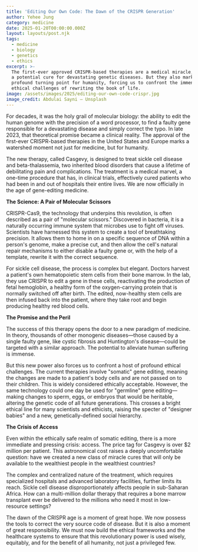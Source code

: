 ```yaml
---
title: 'Editing Our Own Code: The Dawn of the CRISPR Generation'
author: Yehee Jung
category: medicine
date: 2025-01-20T00:00:00.000Z
layout: layouts/post.njk
tags:
  - medicine
  - biology
  - genetics
  - ethics
excerpt: >-
  The first-ever approved CRISPR-based therapies are a medical miracle, offering
  a potential cure for devastating genetic diseases. But they also mark a
  profound turning point for humanity, forcing us to confront the immense
  ethical challenges of rewriting the book of life.
image: /assets/images/2025/editing-our-own-code-crispr.jpg
image_credit: Abdulai Sayni — Unsplash
---
```


For decades, it was the holy grail of molecular biology: the ability to edit the human genome with the precision of a word processor, to find a faulty gene responsible for a devastating disease and simply correct the typo. In late 2023, that theoretical promise became a clinical reality. The approval of the first-ever CRISPR-based therapies in the United States and Europe marks a watershed moment not just for medicine, but for humanity.

The new therapy, called Casgevy, is designed to treat sickle cell disease and beta-thalassemia, two inherited blood disorders that cause a lifetime of debilitating pain and complications. The treatment is a medical marvel, a one-time procedure that has, in clinical trials, effectively cured patients who had been in and out of hospitals their entire lives. We are now officially in the age of gene-editing medicine.

**The Science: A Pair of Molecular Scissors**

CRISPR-Cas9, the technology that underpins this revolution, is often described as a pair of "molecular scissors." Discovered in bacteria, it is a naturally occurring immune system that microbes use to fight off viruses. Scientists have harnessed this system to create a tool of breathtaking precision. It allows them to home in on a specific sequence of DNA within a person's genome, make a precise cut, and then allow the cell's natural repair mechanisms to either disable a faulty gene or, with the help of a template, rewrite it with the correct sequence.

For sickle cell disease, the process is complex but elegant. Doctors harvest a patient's own hematopoietic stem cells from their bone marrow. In the lab, they use CRISPR to edit a gene in these cells, reactivating the production of fetal hemoglobin, a healthy form of the oxygen-carrying protein that is normally switched off after birth. The edited, now-healthy stem cells are then infused back into the patient, where they take root and begin producing healthy red blood cells.

**The Promise and the Peril**

The success of this therapy opens the door to a new paradigm of medicine. In theory, thousands of other monogenic diseases—those caused by a single faulty gene, like cystic fibrosis and Huntington's disease—could be targeted with a similar approach. The potential to alleviate human suffering is immense.

But this new power also forces us to confront a host of profound ethical challenges. The current therapies involve "somatic" gene editing, meaning the changes are made to a patient's body cells and are not passed on to their children. This is widely considered ethically acceptable. However, the same technology could one day be used for "germline" gene editing—making changes to sperm, eggs, or embryos that would be heritable, altering the genetic code of all future generations. This crosses a bright ethical line for many scientists and ethicists, raising the specter of "designer babies" and a new, genetically-defined social hierarchy.

**The Crisis of Access**

Even within the ethically safe realm of somatic editing, there is a more immediate and pressing crisis: access. The price tag for Casgevy is over $2 million per patient. This astronomical cost raises a deeply uncomfortable question: have we created a new class of miracle cures that will only be available to the wealthiest people in the wealthiest countries?

The complex and centralized nature of the treatment, which requires specialized hospitals and advanced laboratory facilities, further limits its reach. Sickle cell disease disproportionately affects people in sub-Saharan Africa. How can a multi-million dollar therapy that requires a bone marrow transplant ever be delivered to the millions who need it most in low-resource settings?

The dawn of the CRISPR age is a moment of great hope. We now possess the tools to correct the very source code of disease. But it is also a moment of great responsibility. We must now build the ethical frameworks and the healthcare systems to ensure that this revolutionary power is used wisely, equitably, and for the benefit of all humanity, not just a privileged few.
